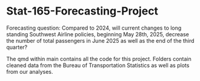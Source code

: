 # Stat-165-Forecasting-Project

Forecasting question: 
Compared to 2024, will current changes to long standing Southwest Airline policies, beginning May 28th, 2025, decrease the number of total passengers in June 2025 as well as the end of the third quarter?

The qmd within main contains all the code for this project. Folders contain cleaned data from the Bureau of Transportation Statistics as well as plots from our analyses.
